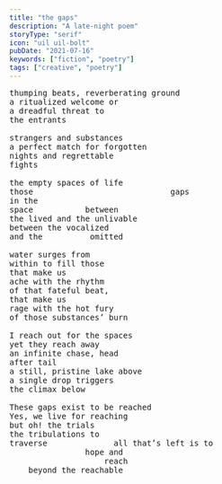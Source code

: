 ```yaml
---
title: "the gaps"
description: "A late-night poem"
storyType: "serif"
icon: "uil uil-bolt"
pubDate: "2021-07-16"
keywords: ["fiction", "poetry"]
tags: ["creative", "poetry"]
---
```


<pre>
thumping beats, reverberating ground
a ritualized welcome or
a dreadful threat to
the entrants

strangers and substances
a perfect match for forgotten
nights and regrettable
fights

the empty spaces of life
those                             gaps
in the
space           between
the lived and the unlivable
between the vocalized
and the          omitted

water surges from
within to fill those
that make us
ache with the rhythm
of that fateful beat,
that make us
rage with the hot fury
of those substances’ burn

I reach out for the spaces
yet they reach away
an infinite chase, head
after tail
a still, pristine lake above
a single drop triggers
the climax below

These gaps exist to be reached
Yes, we live for reaching
but oh! the trials
the tribulations to
traverse              all that’s left is to
                hope and 
                    reach 
    beyond the reachable
</pre>
